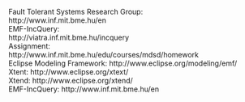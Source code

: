 <p>Fault Tolerant Systems Research Group: <br />
 http://www.inf.mit.bme.hu/en  <br />
EMF-IncQuery: <br />
 http://viatra.inf.mit.bme.hu/incquery <br />
Assignment: <br />
 http://www.inf.mit.bme.hu/edu/courses/mdsd/homework
 <br />
Eclipse Modeling Framework: http://www.eclipse.org/modeling/emf/ <br />
Xtent: http://www.eclipse.org/xtext/ <br />
Xtend: http://www.eclipse.org/xtend/ <br />
EMF-IncQuery: http://www.inf.mit.bme.hu/en <br /></p>
</p>


